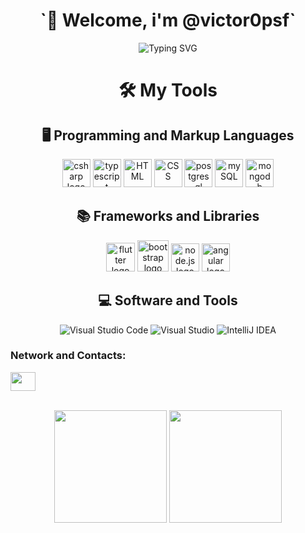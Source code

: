 
<h1 align="center">`👋 Welcome, i'm @victor0psf`</h1>
 <p align="center">
  <img src="https://readme-typing-svg.herokuapp.com?font=Fira+Code&size=20&pause=1000&color=00ADB5&center=true&vCenter=true&width=435&lines=Desenvolvedor+Full+Stack;Aberto+a+novos+desafios" alt="Typing SVG" />
</p>

<div align="center">
<h1>🛠️ My Tools</h1>
 
  ## 🖥️ Programming and Markup Languages
<img src="https://cdn.jsdelivr.net/gh/devicons/devicon/icons/csharp/csharp-original.svg" height="45" alt="csharp logo"/>
<img src=https://cdn.jsdelivr.net/gh/devicons/devicon@latest/icons/javascript/javascript-original.svg height="45" alt= typescript logo/>
<img src="https://cdn.jsdelivr.net/gh/devicons/devicon/icons/html5/html5-original.svg" height="45" alt= HTML logo/>
<img src="https://cdn.jsdelivr.net/gh/devicons/devicon@latest/icons/css3/css3-original.svg" height="45" alt= CSS logo/>
<img src="https://cdn.jsdelivr.net/gh/devicons/devicon@latest/icons/postgresql/postgresql-original-wordmark.svg" height="45" alt= postgresql logo/>
<img src="https://cdn.jsdelivr.net/gh/devicons/devicon@latest/icons/mysql/mysql-original.svg" height="45" alt= mySQL logo/>
<img src="https://cdn.jsdelivr.net/gh/devicons/devicon@latest/icons/mongodb/mongodb-original.svg" height="45" alt="mongodb logo"/>

## 📚 Frameworks and Libraries
<img src="https://cdn.jsdelivr.net/gh/devicons/devicon@latest/icons/flutter/flutter-original.svg" height="46" alt="flutter logo"/>
<img src="https://cdn.jsdelivr.net/gh/devicons/devicon@latest/icons/bootstrap/bootstrap-original.svg" height="50" alt="bootstrap logo"/>
<img src="https://cdn.jsdelivr.net/gh/devicons/devicon@latest/icons/nodejs/nodejs-original.svg" height="45" alt="node.js logo" />
<img src="https://cdn.jsdelivr.net/gh/devicons/devicon@latest/icons/angular/angular-original.svg" height="45" alt="angular logo" />
          

## 💻 Software and Tools
![Visual Studio Code](https://img.shields.io/badge/-Visual%20Studio%20Code-007ACC?style=for-the-badge&logo=visual-studio-code&logoColor=white)
![Visual Studio](https://img.shields.io/badge/-Visual%20Studio-5C2D91?style=for-the-badge&logo=visual-studio&logoColor=white)
![IntelliJ IDEA](https://img.shields.io/badge/-IntelliJ%20IDEA-000000?style=for-the-badge&logo=intellij-idea&logoColor=white)  
</div>

 
<div >
   <h3>Network and Contacts:</h3>
  <a href="https://www.linkedin.com/in/victorpsf/" target='_blank'><img width="40" height="30" src="https://cdn.jsdelivr.net/gh/devicons/devicon@latest/icons/linkedin/linkedin-original.svg" target="_blank"></a> 
</div>

</br>

<p align="center">
  <img height="180em" src="https://github-readme-stats.vercel.app/api?username=victor0psf&show_icons=true&theme=radical"/>
  <img height="180em" src="https://github-readme-stats.vercel.app/api/top-langs/?username=victor0psf&layout=compact&langs_count=6&theme=radical"/>
</p>





